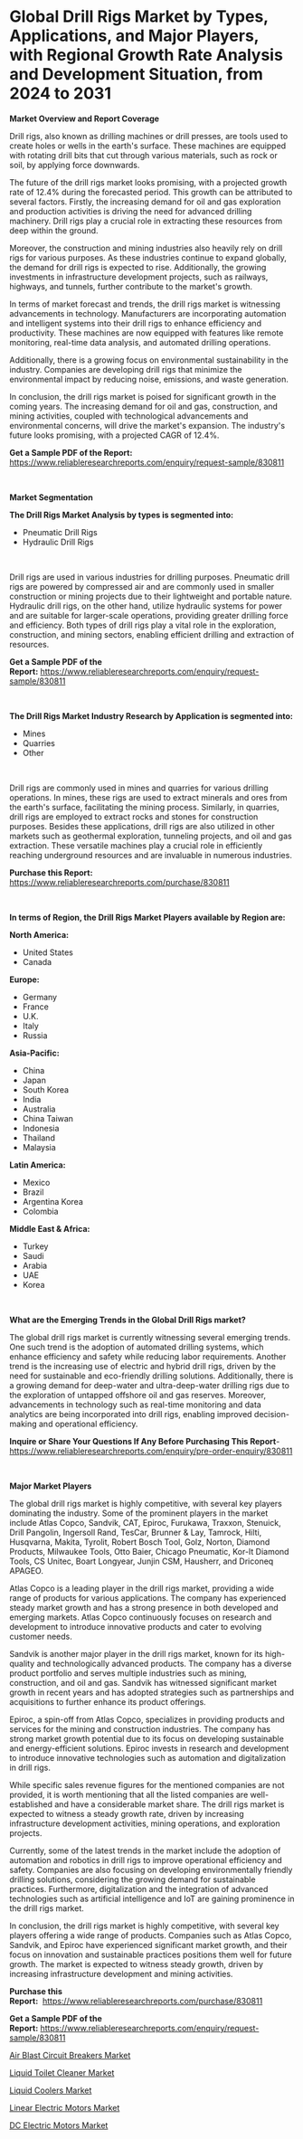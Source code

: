 <p><h1>Global Drill Rigs Market by Types, Applications, and Major Players, with Regional Growth Rate Analysis and Development Situation, from 2024 to 2031</h1></p><p><strong>Market Overview and Report Coverage</strong></p>
<p><p>Drill rigs, also known as drilling machines or drill presses, are tools used to create holes or wells in the earth's surface. These machines are equipped with rotating drill bits that cut through various materials, such as rock or soil, by applying force downwards.</p><p>The future of the drill rigs market looks promising, with a projected growth rate of 12.4% during the forecasted period. This growth can be attributed to several factors. Firstly, the increasing demand for oil and gas exploration and production activities is driving the need for advanced drilling machinery. Drill rigs play a crucial role in extracting these resources from deep within the ground.</p><p>Moreover, the construction and mining industries also heavily rely on drill rigs for various purposes. As these industries continue to expand globally, the demand for drill rigs is expected to rise. Additionally, the growing investments in infrastructure development projects, such as railways, highways, and tunnels, further contribute to the market's growth.</p><p>In terms of market forecast and trends, the drill rigs market is witnessing advancements in technology. Manufacturers are incorporating automation and intelligent systems into their drill rigs to enhance efficiency and productivity. These machines are now equipped with features like remote monitoring, real-time data analysis, and automated drilling operations.</p><p>Additionally, there is a growing focus on environmental sustainability in the industry. Companies are developing drill rigs that minimize the environmental impact by reducing noise, emissions, and waste generation.</p><p>In conclusion, the drill rigs market is poised for significant growth in the coming years. The increasing demand for oil and gas, construction, and mining activities, coupled with technological advancements and environmental concerns, will drive the market's expansion. The industry's future looks promising, with a projected CAGR of 12.4%.</p></p>
<p><strong>Get a Sample PDF of the Report:</strong> <a href="https://www.reliableresearchreports.com/enquiry/request-sample/830811">https://www.reliableresearchreports.com/enquiry/request-sample/830811</a></p>
<p>&nbsp;</p>
<p><strong>Market Segmentation</strong></p>
<p><strong>The Drill Rigs Market Analysis by types is segmented into:</strong></p>
<p><ul><li>Pneumatic Drill Rigs</li><li>Hydraulic Drill Rigs</li></ul></p>
<p>&nbsp;</p>
<p><p>Drill rigs are used in various industries for drilling purposes. Pneumatic drill rigs are powered by compressed air and are commonly used in smaller construction or mining projects due to their lightweight and portable nature. Hydraulic drill rigs, on the other hand, utilize hydraulic systems for power and are suitable for larger-scale operations, providing greater drilling force and efficiency. Both types of drill rigs play a vital role in the exploration, construction, and mining sectors, enabling efficient drilling and extraction of resources.</p></p>
<p><strong>Get a Sample PDF of the Report:</strong>&nbsp;<a href="https://www.reliableresearchreports.com/enquiry/request-sample/830811">https://www.reliableresearchreports.com/enquiry/request-sample/830811</a></p>
<p>&nbsp;</p>
<p><strong>The Drill Rigs Market Industry Research by Application is segmented into:</strong></p>
<p><ul><li>Mines</li><li>Quarries</li><li>Other</li></ul></p>
<p>&nbsp;</p>
<p><p>Drill rigs are commonly used in mines and quarries for various drilling operations. In mines, these rigs are used to extract minerals and ores from the earth's surface, facilitating the mining process. Similarly, in quarries, drill rigs are employed to extract rocks and stones for construction purposes. Besides these applications, drill rigs are also utilized in other markets such as geothermal exploration, tunneling projects, and oil and gas extraction. These versatile machines play a crucial role in efficiently reaching underground resources and are invaluable in numerous industries.</p></p>
<p><strong>Purchase this Report:</strong>&nbsp; <a href="https://www.reliableresearchreports.com/purchase/830811">https://www.reliableresearchreports.com/purchase/830811</a></p>
<p>&nbsp;</p>
<p><strong>In terms of Region, the Drill Rigs Market Players available by Region are:</strong></p>
<p>
    <p> <strong> North America: </strong>
        <ul>
            <li>United States</li>
            <li>Canada</li>
        </ul>
        </p> 
    <p> <strong> Europe: </strong>
        <ul>
            <li>Germany</li>
            <li>France</li>
            <li>U.K.</li>
            <li>Italy</li>
            <li>Russia</li>
        </ul>
        </p> 
    <p> <strong> Asia-Pacific: </strong>
        <ul>
            <li>China</li>
            <li>Japan</li>
            <li>South Korea</li>
            <li>India</li>
            <li>Australia</li>
            <li>China Taiwan</li>
            <li>Indonesia</li>
            <li>Thailand</li>
            <li>Malaysia</li>
        </ul>
        </p> 
    <p> <strong> Latin America: </strong>
        <ul>
            <li>Mexico</li>
            <li>Brazil</li>
            <li>Argentina Korea</li>
            <li>Colombia</li>
        </ul>
        </p> 
    <p> <strong> Middle East & Africa: </strong>
        <ul>
            <li>Turkey</li>
            <li>Saudi</li>
            <li>Arabia</li>
            <li>UAE</li>
            <li>Korea</li>
        </ul>
    </p>
    </p>
<p>&nbsp;</p>
<p><strong>What are the Emerging Trends in the Global Drill Rigs market?</strong></p>
<p><p>The global drill rigs market is currently witnessing several emerging trends. One such trend is the adoption of automated drilling systems, which enhance efficiency and safety while reducing labor requirements. Another trend is the increasing use of electric and hybrid drill rigs, driven by the need for sustainable and eco-friendly drilling solutions. Additionally, there is a growing demand for deep-water and ultra-deep-water drilling rigs due to the exploration of untapped offshore oil and gas reserves. Moreover, advancements in technology such as real-time monitoring and data analytics are being incorporated into drill rigs, enabling improved decision-making and operational efficiency.</p></p>
<p><strong>Inquire or Share Your Questions If Any Before Purchasing This Report</strong>- <a href="https://www.reliableresearchreports.com/enquiry/pre-order-enquiry/830811">https://www.reliableresearchreports.com/enquiry/pre-order-enquiry/830811</a></p>
<p>&nbsp;</p>
<p><strong>Major Market Players</strong></p>
<p><p>The global drill rigs market is highly competitive, with several key players dominating the industry. Some of the prominent players in the market include Atlas Copco, Sandvik, CAT, Epiroc, Furukawa, Traxxon, Stenuick, Drill Pangolin, Ingersoll Rand, TesCar, Brunner & Lay, Tamrock, Hilti, Husqvarna, Makita, Tyrolit, Robert Bosch Tool, Golz, Norton, Diamond Products, Milwaukee Tools, Otto Baier, Chicago Pneumatic, Kor-It Diamond Tools, CS Unitec, Boart Longyear, Junjin CSM, Hausherr, and Driconeq APAGEO.</p><p>Atlas Copco is a leading player in the drill rigs market, providing a wide range of products for various applications. The company has experienced steady market growth and has a strong presence in both developed and emerging markets. Atlas Copco continuously focuses on research and development to introduce innovative products and cater to evolving customer needs.</p><p>Sandvik is another major player in the drill rigs market, known for its high-quality and technologically advanced products. The company has a diverse product portfolio and serves multiple industries such as mining, construction, and oil and gas. Sandvik has witnessed significant market growth in recent years and has adopted strategies such as partnerships and acquisitions to further enhance its product offerings.</p><p>Epiroc, a spin-off from Atlas Copco, specializes in providing products and services for the mining and construction industries. The company has strong market growth potential due to its focus on developing sustainable and energy-efficient solutions. Epiroc invests in research and development to introduce innovative technologies such as automation and digitalization in drill rigs.</p><p>While specific sales revenue figures for the mentioned companies are not provided, it is worth mentioning that all the listed companies are well-established and have a considerable market share. The drill rigs market is expected to witness a steady growth rate, driven by increasing infrastructure development activities, mining operations, and exploration projects.</p><p>Currently, some of the latest trends in the market include the adoption of automation and robotics in drill rigs to improve operational efficiency and safety. Companies are also focusing on developing environmentally friendly drilling solutions, considering the growing demand for sustainable practices. Furthermore, digitalization and the integration of advanced technologies such as artificial intelligence and IoT are gaining prominence in the drill rigs market.</p><p>In conclusion, the drill rigs market is highly competitive, with several key players offering a wide range of products. Companies such as Atlas Copco, Sandvik, and Epiroc have experienced significant market growth, and their focus on innovation and sustainable practices positions them well for future growth. The market is expected to witness steady growth, driven by increasing infrastructure development and mining activities.</p></p>
<p><strong>Purchase this Report:</strong>&nbsp;&nbsp;<a href="https://www.reliableresearchreports.com/purchase/830811">https://www.reliableresearchreports.com/purchase/830811</a></p>
<p></p>
<p><strong>Get a Sample PDF of the Report:</strong>&nbsp;<a href="https://www.reliableresearchreports.com/enquiry/request-sample/830811">https://www.reliableresearchreports.com/enquiry/request-sample/830811</a></p>
<p><p><a href="https://github.com/jsmusil/Market-Research-Report-List-1/blob/main/air-blast-circuit-breakers-market.md">Air Blast Circuit Breakers Market</a></p><p><a href="https://medium.com/@amandagarza17/liquid-toilet-cleaner-market-share-evolution-and-market-growth-trends-2023-2030-05059d101a5a">Liquid Toilet Cleaner Market</a></p><p><a href="https://medium.com/@amandagarza17/analyzing-liquid-coolers-market-global-industry-perspective-and-forecast-2023-to-2030-7fbfa5913f37">Liquid Coolers Market</a></p><p><a href="https://medium.com/@amandagarza17/linear-electric-motors-market-size-and-market-trends-complete-industry-overview-2023-to-2030-d96b748f8480">Linear Electric Motors Market</a></p><p><a href="https://github.com/johnbach50/Market-Research-Report-List-1/blob/main/dc-electric-motors-market.md">DC Electric Motors Market</a></p></p>